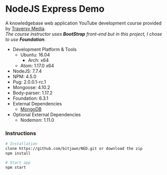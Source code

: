 # NodeJS Express Demo
<p>A knowledgebase web application YouTube development course provided by <a href="https://youtu.be/lAUncPg_FVw">Traversy Media</a>.
</br><i>The course instructor uses <b>BootStrap</b> front-end but in this project, I chose to use <b>Foundation</b>.</i></p>

<ul>
	<li>Development Platform & Tools
		<ul>
			<li>Ubuntu: 16.04
				<ul>
					<li>Arch: x64</li>
				</ul>
			</li>
			<li>Atom: 1.17.0 x64</li>
		</ul>
	</li>
  <li>NodeJS: 7.7.4</li>
  <li>NPM: 4.5.0</li>
  <li>Pug: 2.0.0.1-rc.1</li>
	<li>Mongoose: 4.10.2</li>
	<li>Body-parser: 1.17.2</li>
  <li>Foundation: 6.3.1</li>
	<li>External Dependencies
		<ul>
			<li><a href="https://docs.mongodb.com/">MongoDB</a></li>
		</ul>
	</li>
	<li>Optional External Dependencies
		<ul>
			<li>Nodemon: 1.11.0</li>
		</ul>
</ul>

<h3>Instructions</h3>

```bash
# Installation
clone https://github.com/bitjawn/NED.git or download the zip
npm install

# Start app
npm start
```
